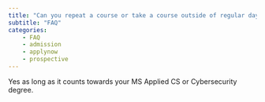 ```yaml
---
title: "Can you repeat a course or take a course outside of regular day school?"
subtitle: "FAQ"
categories:
    - FAQ
    - admission
    - applynow
    - prospective
---
```

Yes as long as it counts towards your MS Applied CS or Cybersecurity degree. 